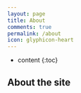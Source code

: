 ```yaml
---
layout: page
title: About
comments: true
permalink: /about
icon: glyphicon-heart
---
```


* content
{:toc}

## About the site
